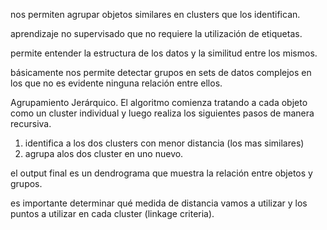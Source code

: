 nos permiten agrupar objetos similares en clusters que los identifican.

aprendizaje no supervisado que no requiere la utilización de etiquetas.

permite entender la estructura de los datos y la similitud entre los mismos.

básicamente nos permite detectar grupos en sets de datos complejos en los que no es evidente ninguna relación entre ellos.

Agrupamiento Jerárquico.
El algoritmo comienza tratando a cada objeto como un cluster individual y luego realiza los siguientes pasos de manera recursiva.

1.  identifica a los dos clusters con menor distancia (los mas similares)
2.  agrupa alos dos cluster en uno nuevo.

el output final es un dendrograma que muestra la relación entre objetos y grupos.

es importante determinar qué medida de distancia vamos a utilizar y los puntos a utilizar en cada cluster (linkage criteria).
